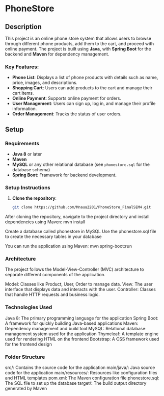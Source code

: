 #         PhoneStore

## Description

This project is an online phone store system that allows users to browse through different phone products, add them to the cart, and proceed with online payment. The project is built using **Java**, with **Spring Boot** for the backend and **Maven** for dependency management.

### Key Features:
- **Phone List**: Displays a list of phone products with details such as name, price, images, and descriptions.
- **Shopping Cart**: Users can add products to the cart and manage their cart items.
- **Online Payment**: Supports online payment for orders.
- **User Management**: Users can sign up, log in, and manage their profile information.
- **Order Management**: Tracks the status of user orders.

## Setup

### Requirements
- **Java 8** or later
- **Maven**
- **MySQL** or any other relational database (see `phonestore.sql` for the database schema)
- **Spring Boot**: Framework for backend development.

### Setup Instructions

1. **Clone the repository**:
   ```bash
   git clone https://github.com/Mnauu2201/PhoneStore_FinalSEM4.git

After cloning the repository, navigate to the project directory and install dependencies using Maven: mvn install

Create a database called phonestore in MySQL
Use the phonestore.sql file to create the necessary tables in your database

You can run the application using Maven: mvn spring-boot:run

### Architecture
The project follows the Model-View-Controller (MVC) architecture to separate different components of the application.

Model: Classes like Product, User, Order to manage data.
View: The user interface that displays data and interacts with the user.
Controller: Classes that handle HTTP requests and business logic.

### Technologies Used
Java 8: The primary programming language for the application
Spring Boot: A framework for quickly building Java-based applications
Maven: Dependency management and build tool
MySQL: Relational database management system used for the application
Thymeleaf: A template engine used for rendering HTML on the frontend
Bootstrap: A CSS framework used for the frontend design

### Folder Structure
src/: Contains the source code for the application
main/java/: Java source code for the application
main/resources/: Resources like configuration files and HTML templates
pom.xml: The Maven configuration file
phonestore.sql: The SQL file to set up the database
target/: The build output directory generated by Maven

